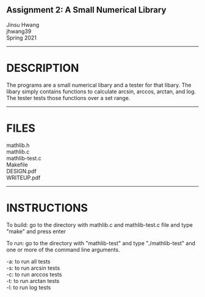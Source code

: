 ## Assignment 2: A Small Numerical Library   
Jinsu Hwang  
jhwang39  
Spring 2021  

-----------
# DESCRIPTION  

The programs are a small numerical libary and a tester for that libary. The libary simply contains functions to calculate arcsin, arccos, arctan, and log. The tester tests those functions over a set range.

-----------
# FILES

mathlib.h  
mathlib.c  
mathlib-test.c  
Makefile  
DESIGN.pdf  
WRITEUP.pdf  

-----------
# INSTRUCTIONS

To build: go to the directory with mathlib.c and mathlib-test.c file and type "make" and press enter

To run: go to the directory with "mathlib-test" and type "./mathlib-test" and one or more of the command line arguments.

-a: to run all tests  
-s: to run arcsin tests  
-c: to run arccos tests  
-t: to run arctan tests  
-l: to run log tests  
